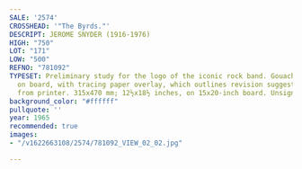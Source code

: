```yaml
---
SALE: '2574'
CROSSHEAD: '"The Byrds."'
DESCRIPT: JEROME SNYDER (1916-1976)
HIGH: "750"
LOT: "171"
LOW: "500"
REFNO: "781092"
TYPESET: Preliminary study for the logo of the iconic rock band. Gouache and graphite
  on board, with tracing paper overlay, which outlines revision suggestions, presumably
  from printer. 315x470 mm; 12½x18½ inches, on 15x20-inch board. Unsigned; not dated.
background_color: "#ffffff"
pullquote: ''
year: 1965
recommended: true
images:
- "/v1622663108/2574/781092_VIEW_02_02.jpg"

---
```

